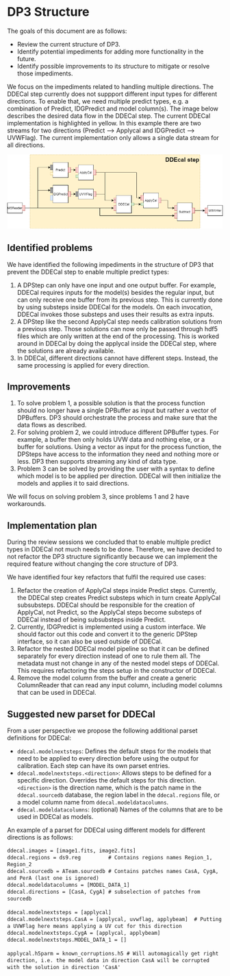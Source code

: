 # DP3 Structure

The goals of this document are as follows:
- Review the current structure of DP3.
- Identify potential impediments for adding more functionality in the future.
- Identify possible improvements to its structure to mitigate or resolve those impediments.

We focus on the impediments related to handling multiple directions. The DDECal step currently does not suppport different input types for different directions. To enable that, we need multiple predict types, e.g. a combination of Predict, IDGPredict and model column(s). The image below describes the desired data flow in the DDECal step. The current DDECal implementation is highlighted in yellow. In this example there are two streams for two directions (Predict --> Applycal and IDGPredict --> UVWFlag). The current implementation only allows a single data stream for all directions.

![Detailed process of a DDECal pipeline](docs/doxygen/images/ddecal.png)

## Identified problems
We have identified the following impediments in the structure of DP3 that prevent the DDECal step to enable multiple predict types:
1. A DPStep can only have one input and one output buffer. For example, DDECal requires inputs for the model(s) besides the regular input, but can only receive one buffer from its previous step. This is currently done by using substeps inside DDECal for the models. On each invocation, DDECal invokes those substeps and uses their results as extra inputs.
2. A DPStep like the second ApplyCal step needs calibration solutions from a previous step. Those solutions can now only be passed through hdf5 files which are only written at the end of the processing. This is worked around in DDECal by doing the applycal inside the DDECal step, where the solutions are already available.
3. In DDECal, different directions cannot have different steps. Instead, the same processing is applied for every direction.

## Improvements
1. To solve problem 1, a possible solution is that the process function should no longer have a single DPBuffer as input but rather a vector of DPBuffers. DP3 should orchestrate the process and make sure that the data flows as described.
2. For solving problem 2, we could introduce different DPBuffer types. For example, a buffer then only holds UVW data and nothing else, or a buffer for solutions. Using a vector as input for the process function, the DPSteps have access to the information they need and nothing more or less. DP3 then supports streaming any kind of data type.
3. Problem 3 can be solved by providing the user with a syntax to define which model is to be applied per direction. DDECal will then initialize the models and applies it to said directions.

We will focus on solving problem 3, since problems 1 and 2 have workarounds.

## Implementation plan
During the review sessions we concluded that to enable multiple predict types in DDECal not much needs to be done. Therefore, we have decided to not refactor the DP3 structure significantly because we can implement the required feature without changing the core structure of DP3.

We have identified four key refactors that fulfil the required use cases:
1. Refactor the creation of ApplyCal steps inside Predict steps. Currently, the DDECal step creates Predict substeps which in turn create ApplyCal subsubsteps. DDECal should be responsible for the creation of ApplyCal, not Predict, so the ApplyCal steps become substeps of DDECal instead of being subsubsteps inside Predict.
2. Currently, IDGPredict is implemented using a custom interface. We should factor out this code and convert it to the generic DPStep interface, so it can also be used outside of DDECal.
3. Refactor the nested DDECal model pipeline so that it can be defined separately for every direction instead of one to rule them all. The metadata must not change in any of the nested model steps of DDECal. This requires refactoring the steps setup in the constructor of DDECal.
4. Remove the model column from the buffer and create a generic ColumnReader that can read any input column, including model columns that can be used in DDECal.

## Suggested new parset for DDECal
From a user perspective we propose the following additional parset definitions for DDECal:
- `ddecal.modelnextsteps`: Defines the default steps for the models that need to be applied to every direction before using the output for calibration. Each step can have its own parset entries.
- `ddecal.modelnextsteps.<direction>`: Allows steps to be defined for a specific direction. Overrides the default steps for this direction. `<direction>` is the direction name, which is the patch name in the `ddecal.sourcedb` database, the region label in the `ddecal.regions` file, or a model column name from `ddecal.modeldatacolumns`.
- `ddecal.modeldatacolumns`: (optional) Names of the columns that are to be used in DDECal as models.

An example of a parset for DDECal using different models for different directions is as follows:
```
ddecal.images = [image1.fits, image2.fits]  
ddecal.regions = ds9.reg         # Contains regions names Region_1, Region_2
ddecal.sourcedb = ATeam.sourcedb # Contains patches names CasA, CygA, and PerA (last one is ignored)
ddecal.modeldatacolumns = [MODEL_DATA_1]
ddecal.directions = [CasA, CygA] # subselection of patches from sourcedb

ddecal.modelnextsteps = [applycal]
ddecal.modelnextsteps.CasA = [applycal, uvwflag, applybeam]  # Putting a UVWFlag here means applying a UV cut for this direction
ddecal.modelnextsteps.CygA = [applycal, applybeam]
ddecal.modelnextsteps.MODEL_DATA_1 = []

applycal.h5parm = known_corruptions.h5 # Will automagically get right direction, i.e. the model data in direction CasA will be corrupted with the solution in direction 'CasA'
```
